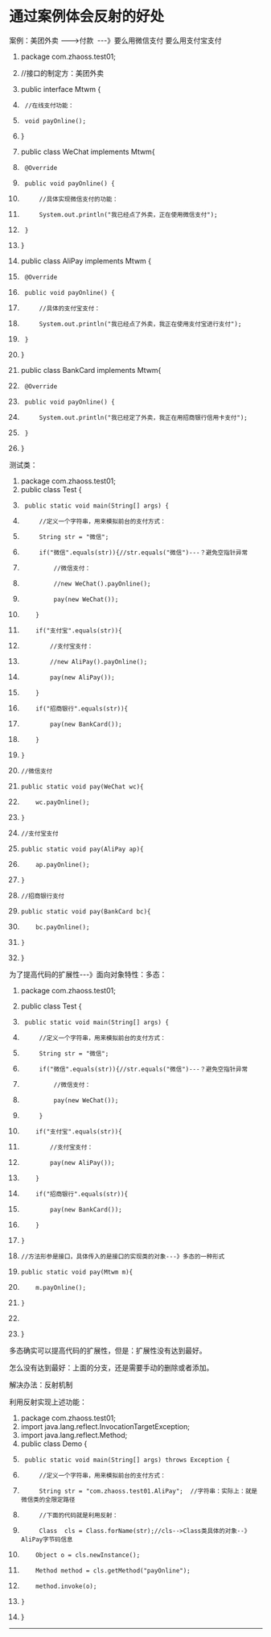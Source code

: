﻿
# 通过案例体会反射的好处






案例：美团外卖 --->付款  ---》要么用微信支付 要么用支付宝支付   




1.  package com.zhaoss.test01;
2.  //接口的制定方：美团外卖
3.  public interface Mtwm {
4.      //在线支付功能：
5.      void payOnline();
6.  }

 




1.  public class WeChat implements Mtwm{
2.      @Override
3.      public void payOnline() {
4.          //具体实现微信支付的功能：
5.          System.out.println("我已经点了外卖，正在使用微信支付");
6.      }
7.  } 




1.  public class AliPay implements Mtwm {
2.      @Override
3.      public void payOnline() {
4.          //具体的支付宝支付：
5.          System.out.println("我已经点了外卖，我正在使用支付宝进行支付");
6.      }
7.  } 




1.  public class BankCard implements Mtwm{
2.      @Override
3.      public void payOnline() {
4.          System.out.println("我已经定了外卖，我正在用招商银行信用卡支付");
5.      }
6.  } 

测试类： 




1.  package com.zhaoss.test01;
2.  public class Test {
3.      public static void main(String[] args) {
4.          //定义一个字符串，用来模拟前台的支付方式：
5.          String str = "微信";
6.          if("微信".equals(str)){//str.equals("微信")---？避免空指针异常
7.              //微信支付：
8.              //new WeChat().payOnline();
9.              pay(new WeChat());
10.         }
11.         if("支付宝".equals(str)){
12.             //支付宝支付：
13.             //new AliPay().payOnline();
14.             pay(new AliPay());
15.         }
16.         if("招商银行".equals(str)){
17.             pay(new BankCard());
18.         }
19.     }
20.     //微信支付
21.     public static void pay(WeChat wc){
22.         wc.payOnline();
23.     }
24.     //支付宝支付
25.     public static void pay(AliPay ap){
26.         ap.payOnline();
27.     }
28.     //招商银行支付
29.     public static void pay(BankCard bc){
30.         bc.payOnline();
31.     }
32. }

 

为了提高代码的扩展性---》面向对象特性：多态： 




1.  package com.zhaoss.test01;
2.  public class Test {
3.      public static void main(String[] args) {
4.          //定义一个字符串，用来模拟前台的支付方式：
5.          String str = "微信";
6.          if("微信".equals(str)){//str.equals("微信")---？避免空指针异常
7.              //微信支付：
8.              pay(new WeChat());
9.          }
10.         if("支付宝".equals(str)){
11.             //支付宝支付：
12.             pay(new AliPay());
13.         }
14.         if("招商银行".equals(str)){
15.             pay(new BankCard());
16.         }
17.     }
18.     //方法形参是接口，具体传入的是接口的实现类的对象---》多态的一种形式
19.     public static void pay(Mtwm m){
20.         m.payOnline();
21.     }
22. 
    
23. }

 

多态确实可以提高代码的扩展性，但是：扩展性没有达到最好。 

怎么没有达到最好：上面的分支，还是需要手动的删除或者添加。 

解决办法：反射机制 

利用反射实现上述功能： 




1.  package com.zhaoss.test01;
2.  import java.lang.reflect.InvocationTargetException;
3.  import java.lang.reflect.Method;
4.  public class Demo {
5.      public static void main(String[] args) throws Exception {
6.          //定义一个字符串，用来模拟前台的支付方式：
7.          String str = "com.zhaoss.test01.AliPay";  //字符串：实际上：就是微信类的全限定路径
8.          //下面的代码就是利用反射：
9.          Class  cls = Class.forName(str);//cls-->Class类具体的对象--》AliPay字节码信息
10.         Object o = cls.newInstance();
11.         Method method = cls.getMethod("payOnline");
12.         method.invoke(o);
13.     }
14. }

 













































------------------------------------------------------------

